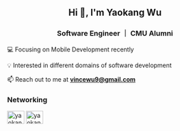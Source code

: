 <h2 align="center">Hi 👋, I'm Yaokang Wu</h2>
<h3 align="center">Software Engineer ｜ CMU Alumni</h3>

💻 Focusing on Mobile Development recently

💡 Interested in different domains of software development

📫 Reach out to me at **vincewu9@gmail.com**

<h3 align="left">Networking</h3>
<p align="left">
<a href="https://linkedin.com/in/yaokangwu" target="blank"><img align="center" src="https://raw.githubusercontent.com/rahuldkjain/github-profile-readme-generator/master/src/images/icons/Social/linked-in-alt.svg" alt="yaokangwu" height="30" width="40" /></a>
<a href="https://instagram.com/yaokangwu" target="blank"><img align="center" src="https://raw.githubusercontent.com/rahuldkjain/github-profile-readme-generator/master/src/images/icons/Social/instagram.svg" alt="yaokangwu" height="30" width="40" /></a>
</p>

